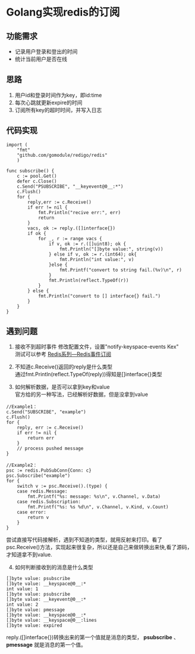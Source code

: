 # Golang实现redis的订阅 #

## 功能需求 ##
* 记录用户登录和登出的时间
* 统计当前用户是否在线

## 思路 ##
1. 用户id和登录时间作为key，即id:time   
2. 每次心跳就更新expire的时间   
3. 订阅所有key的超时时间，并写入日志

## 代码实现 ##
```golang
import (
    "fmt"
    "github.com/gomodule/redigo/redis"
    )

func subscribe() {
	c := pool.Get()
    defer c.Close()
	c.Send("PSUBSCRIBE", "__keyevent@0__:*")
	c.Flush()
	for {
		reply,err := c.Receive() 
		if err != nil {
			fmt.Println("recive err:", err)
			return
		}
		vacs, ok := reply.([]interface{})
		if ok {
			for _, r := range vacs {
				if v, ok := r.([]uint8); ok {
					fmt.Println("[]byte value:", string(v))
				} else if v, ok := r.(int64); ok{
					fmt.Println("int value:", v)
				}else {
					fmt.Printf("convert to string fail.(%v)\n", r)
				}
				fmt.Println(reflect.TypeOf(r))
			}
		} else {
			fmt.Println("convert to [] interface{} fail.")
		}
	}
}
```

## 遇到问题 ##
1. 接收不到超时事件
 修改配置文件，设置"notify-keyspace-events Kex"   
 测试可以参考 [Redis系列—Redis事件订阅](https://blog.csdn.net/u012758088/article/details/77285499)   

2. 不知道c.Receive()返回的reply是什么类型   
  通过fmt.Println(reflect.TypeOf(reply))得知是[]interface{}类型  

3. 如何解析数据，是否可以拿到key和value   
  官方给的另一种写法，已经解析好数据，但是没拿到value   
```golang
//Example1：
c.Send("SUBSCRIBE", "example")
c.Flush()
for {
    reply, err := c.Receive()
    if err != nil {
        return err
    }
    // process pushed message
}

//Example2：
psc := redis.PubSubConn{Conn: c}
psc.Subscribe("example")
for {
    switch v := psc.Receive().(type) {
    case redis.Message:
        fmt.Printf("%s: message: %s\n", v.Channel, v.Data)
    case redis.Subscription:
        fmt.Printf("%s: %s %d\n", v.Channel, v.Kind, v.Count)
    case error:
        return v
    }
}
```
  尝试直接写代码接解析，遇到不知道的类型，就用反射来打印。看了psc.Receive()方法，实现起来很复杂，所以还是自己来做转换出来快,看了源码，才知道拿不到value.

4. 如何判断接收到的消息是什么类型
```shell
[]byte value: psubscribe
[]byte value: __keyspace@0__:*
int value: 1
[]byte value: psubscribe
[]byte value: __keyevent@0__:*
int value: 2
[]byte value: pmessage
[]byte value: __keyspace@0__:*
[]byte value: __keyspace@0__:lines
[]byte value: expired
```
reply.([]interface{})转换出来的第一个值就是消息的类型， **psubscribe** 、**pmessage** 就是消息的第一个值。

